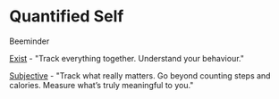 # Quantified Self

Beeminder

[Exist](https://exist.io/) - "Track everything together. Understand your behaviour."

[Subjective](https://www.subjective.app/) - "Track what really matters. Go beyond counting steps and calories. Measure what’s truly meaningful to you."

